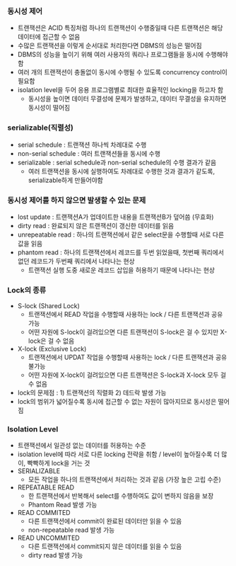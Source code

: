 ### 동시성 제어
- 트랜잭션은 ACID 특징처럼 하나의 트랜잭션이 수행중일때 다른 트랜잭션은 해당 데이터에 접근할 수 없음
- 수많은 트랜잭션을 이렇게 순서대로 처리한다면 DBMS의 성능은 떨어짐
- DBMS의 성능을 높이기 위해 여러 사용자의 쿼리나 프로그램들을 동시에 수행해야함
- 여러 개의 트랜잭션이 충돌없이 동시에 수행될 수 있도록 concurrency control이 필요함
- isolation level을 두어 응용 프로그램별로 최대한 효율적인 locking을 하고자 함
  - 동시성을 높이면 데이터 무결성에 문제가 발생하고, 데이터 무결성을 유지하면 동시성이 떨어짐

### serializable(직렬성)
- serial schedule : 트랜잭션 하나씩 차례대로 수행
- non-serial schedule : 여러 트랜잭션들을 동시에 수행
- serializable : serial schedule과 non-serial schedule의 수행 결과가 같음
  - 여러 트랜잭션을 동시에 실행하여도 차례대로 수행한 것과 결과가 같도록, serializable하게 만들어야함

### 동시성 제어를 하지 않으면 발생할 수 있는 문제
- lost update : 트랜잭션A가 업데이트한 내용을 트랜잭션B가 덮어씀 (무효화)
- dirty read : 완료되지 않은 트랜잭션이 갱신한 데이터를 읽음
- unrepeatable read : 하나의 트랜잭션에서 같은 select문을 수행할때 서로 다른 값을 읽음
- phantom read : 하나의 트랜잭션에서 레코드를 두번 읽었을때, 첫번째 쿼리에서 없던 레코드가 두번째 쿼리에서 나타나는 현상
  - 트랜잭션 실행 도중 새로운 레코드 삽입을 허용하기 때문에 나타나는 현상
  
### Lock의 종류
- S-lock (Shared Lock)
  - 트랜잭션에서 READ 작업을 수행할때 사용하는 lock / 다른 트랜잭션과 공유 가능
  - 어떤 자원에 S-lock이 걸려있으면 다른 트랜잭션이 S-lock은 걸 수 있지만 X-lock은 걸 수 없음 
- X-lock (Exclusive Lock)
  - 트랜잭션에서 UPDAT 작업을 수행할때 사용하는 lock / 다른 트랜잭션과 공유 불가능
  - 어떤 자원에 X-lock이 걸려있으면 다른 트랜잭션은 S-lock과 X-lock 모두 걸 수 없음
- lock의 문제점 : 1) 트랜잭션의 직렬화 2) 데드락 발생 가능
- lock의 범위가 넓어질수록 동시에 접근할 수 없는 자원이 많아지므로 동시성은 떨어짐

### Isolation Level
- 트랜잭션에서 일관성 없는 데이터를 허용하는 수준
- isolation level에 따라 서로 다른 locking 전략을 취함 / level이 높아질수록 더 많이, 빡빡하게 lock을 거는 것
- SERIALIZABLE
  - 모든 작업을 하나의 트랜잭션에서 처리하는 것과 같음 (가장 높은 고립 수준)
- REPEATABLE READ
  - 한 트랜잭션에서 반복해서 select를 수행하여도 값이 변하지 않음을 보장
  - Phantom Read 발생 가능
- READ COMMITED
  - 다른 트랜잭션에서 commit이 완료된 데이터만 읽을 수 있음
  - non-repeatable read 발생 가능 
- READ UNCOMMITED
  - 다른 트랜잭션에서 commit되지 않은 데이터를 읽을 수 있음
  - dirty read 발생 가능

